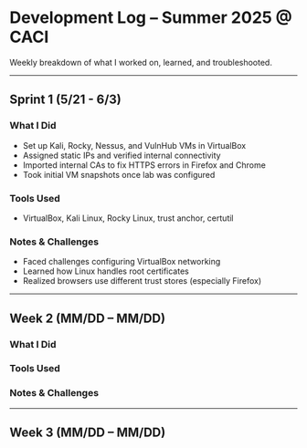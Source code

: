 # Development Log – Summer 2025 @ CACI

Weekly breakdown of what I worked on, learned, and troubleshooted.

---

## Sprint 1 (5/21 - 6/3)

### What I Did
- Set up Kali, Rocky, Nessus, and VulnHub VMs in VirtualBox
- Assigned static IPs and verified internal connectivity
- Imported internal CAs to fix HTTPS errors in Firefox and Chrome
- Took initial VM snapshots once lab was configured

### Tools Used
- VirtualBox, Kali Linux, Rocky Linux, trust anchor, certutil

### Notes & Challenges
- Faced challenges configuring VirtualBox networking
- Learned how Linux handles root certificates
- Realized browsers use different trust stores (especially Firefox)

---

## Week 2 (MM/DD – MM/DD)

### What I Did


### Tools Used


### Notes & Challenges


---

## Week 3 (MM/DD – MM/DD)


